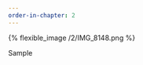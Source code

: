 ```yaml
---
order-in-chapter: 2
---
```


{% flexible_image /2/IMG_8148.png %}

[//]: # ([![Sample]&#40;{{ site.baseurl }}/assets/images/2/IMG_8148.png&#41;)

[//]: # (]&#40;{{ site.baseurl }}/assets/images/2/IMG_8148.png&#41;)

Sample
  
